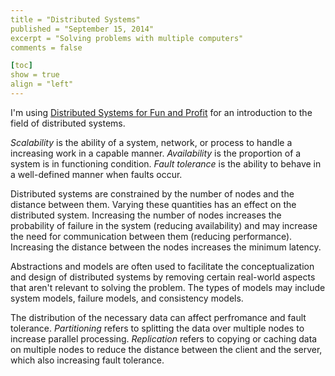```yaml
---
title = "Distributed Systems"
published = "September 15, 2014"
excerpt = "Solving problems with multiple computers"
comments = false

[toc]
show = true
align = "left"
---
```


I'm using [Distributed Systems for Fun and Profit] for an introduction to the field of distributed systems.

[Distributed Systems for Fun and Profit]: http://book.mixu.net/distsys/

_Scalability_ is the ability of a system, network, or process to handle a increasing work in a capable manner. _Availability_ is the proportion of a system is in functioning condition. _Fault tolerance_ is the ability to behave in a well-defined manner when faults occur.

Distributed systems are constrained by the number of nodes and the distance between them. Varying these quantities has an effect on the distributed system. Increasing the number of nodes increases the probability of failure in the system (reducing availability) and may increase the need for communication between them (reducing performance). Increasing the distance between the nodes increases the minimum latency.

Abstractions and models are often used to facilitate the conceptualization and design of distributed systems by removing certain real-world aspects that aren't relevant to solving the problem. The types of models may include system models, failure models, and consistency models.

The distribution of the necessary data can affect perfromance and fault tolerance. _Partitioning_ refers to splitting the data over multiple nodes to increase parallel processing. _Replication_ refers to copying or caching data on multiple nodes to reduce the distance between the client and the server, which also increasing fault tolerance.
